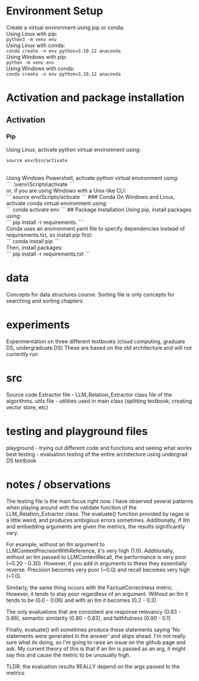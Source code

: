 # Environment Setup
Create a virtual environment using pip or conda:<br/>
Using Linux with pip:<br/>
```python3 -m venv env```<br/>
Using Linux with conda:<br/>
```conda create -n env python=3.10.12 anaconda```<br/>
Using Windows with pip:<br/>
```python -m venv env```<br/>
Using Windows with conda:<br/>
```conda create -n env python=3.10.12 anaconda```

# Activation and package installation
## Activation
### Pip
Using Linux, activate python virtual environment using:<br/>
```
source env/bin/activate
```
<br/>
Using Windows Powershell, activate python virtual environment using:<br/>
```
.\venv\Scripts\activate
```
<br/>
or, if you are using Windows with a Unix-like CLI:<br/>
```
source env/Scripts/activate
```
### Conda
On Windows and Linux, activate conda virtual environment using:<br/>
```
conda activate env
```
## Package Installation
Using pip, install packages using:<br/>
```
pip install -r requirements.
```
<br/>
Conda uses an environment.yaml file to specify dependencies instead of requirements.txt, so install pip first:<br/>
```
conda install pip
```
<br/>
Then, install packages:<br/>
```
pip install -r requirements.txt
```

# data
Concepts for data structures course. Sorting file is only concepts for searching and sorting chapters

# experiments
Experimentation on three different textbooks (cloud computing, graduate DS, undergraduate DS)
These are based on the old architecture and will not currently run

# src
Source code
Extractor file - LLM_Relation_Extractor class file of the algorithms.
utils file - utilities used in main class (splitting textbook, creating vector store, etc)

# testing and playground files
playground - trying out different code and functions and seeing what works best 
testing - evaluation testing of the entire architecture using undergrad DS textbook

# notes / observations
The testing file is the main focus right now. I have observed several patterns when playing around with the validate function of the LLM_Relation_Extractor class. The evaluate() function provided by ragas is a little weird, and produces ambigious errors sometimes. Additionally, if llm and embedding arguments are given the metrics, the results significantly vary. 

For example, without an llm argument to LLMContextPrecisionWithReference, it's very high (1.0). Additionally, without an llm passed to LLMContextRecall, the performance is very poor (~0.20 - 0.30). However, if you add in arguments to these they essentially reverse. Precision becomes very poor (~0.0) and recall becomes very high (~1.0). 

Similarly, the same thing occurs with the FactualCorrectness metric. However, it tends to stay poor regardless of an argument. Without an llm it tends to be (0.0 - 0.06) and with an llm it becomes (0.2 - 0.3)

The only evaluations that are consistent are response relevancy (0.83 - 0.86), semantic similarity (0.80 - 0.83), and faithfulness (0.90 - 0.1).

Finally, evaluate() will sometimes produce these statements saying 'No statements were generated in the answer' and skips ahead. I'm not really sure what its doing, so I'm going to raise an issue on the github page and ask. My current theory of this is that if an llm is passed as an arg, it might say this and cause the metric to be unusually high.


TLDR: the evaluation results REALLY depend on the args passed to the metrics
